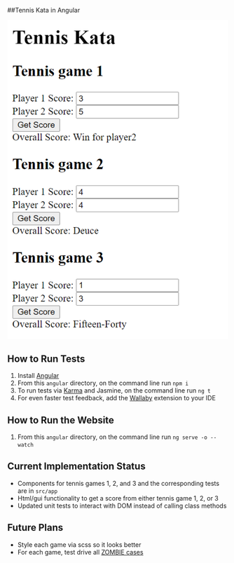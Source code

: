 ##Tennis Kata in Angular

![alt text](TennisKataGui.PNG)

## How to Run Tests

1. Install [Angular](https://angular.io/guide/setup-local)
2. From this `angular` directory, on the command line run `npm i`
3. To run tests via [Karma](https://karma-runner.github.io) and Jasmine, on the command line run `ng t`
4. For even faster test feedback, add the [Wallaby](https://wallabyjs.com/) extension to your IDE

## How to Run the Website

1. From this `angular` directory, on the command line run `ng serve -o --watch`

## Current Implementation Status

- Components for tennis games 1, 2, and 3 and the corresponding tests are in `src/app`
- Html/gui functionality to get a score from either tennis game 1, 2, or 3
- Updated unit tests to interact with DOM instead of calling class methods

## Future Plans

- Style each game via scss so it looks better 
- For each game, test drive all [ZOMBIE cases](https://trello.com/c/5EyJyuzJ/242-test-driven-development-guided-by-zombies) 


